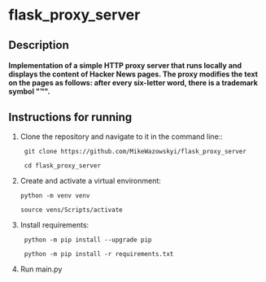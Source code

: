 # flask_proxy_server

## Description

#### Implementation of a simple HTTP proxy server that runs locally and displays the content of Hacker News pages. The proxy modifies the text on the pages as follows: after every six-letter word, there is a trademark symbol "™".

## Instructions for running

1. Clone the repository and navigate to it in the command line::

    ``` git clone https://github.com/MikeWazowskyi/flask_proxy_server```

    ``` cd flask_proxy_server```

2. Create and activate a virtual environment:

    ```python -m venv venv```

    ```source vens/Scripts/activate```

3. Install requirements:

    ``` python -m pip install --upgrade pip```

    ``` python -m pip install -r requirements.txt```

4. Run main.py